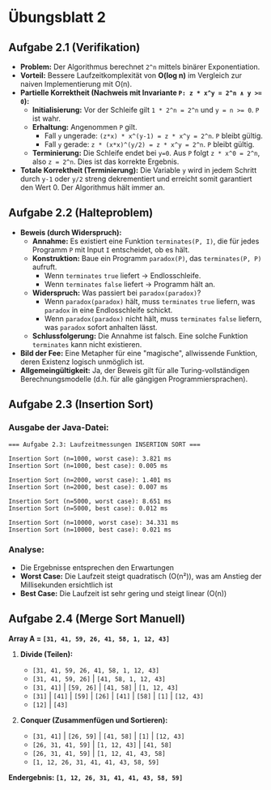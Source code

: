 # Übungsblatt 2

## Aufgabe 2.1 (Verifikation)

*   **Problem:** Der Algorithmus berechnet `2^n` mittels binärer Exponentiation.
*   **Vorteil:** Bessere Laufzeitkomplexität von **O(log n)** im Vergleich zur naiven Implementierung mit O(n).
*   **Partielle Korrektheit (Nachweis mit Invariante `P: z * x^y = 2^n ∧ y >= 0`):**
    *   **Initialisierung:** Vor der Schleife gilt `1 * 2^n = 2^n` und `y = n >= 0`. `P` ist wahr.
    *   **Erhaltung:** Angenommen `P` gilt.
        *   Fall `y` ungerade: `(z*x) * x^(y-1) = z * x^y = 2^n`. `P` bleibt gültig.
        *   Fall `y` gerade: `z * (x*x)^(y/2) = z * x^y = 2^n`. `P` bleibt gültig.
    *   **Terminierung:** Die Schleife endet bei `y=0`. Aus `P` folgt `z * x^0 = 2^n`, also `z = 2^n`. Dies ist das korrekte Ergebnis.
*   **Totale Korrektheit (Terminierung):** Die Variable `y` wird in jedem Schritt durch `y-1` oder `y/2` streng dekrementiert und erreicht somit garantiert den Wert 0. Der Algorithmus hält immer an.

## Aufgabe 2.2 (Halteproblem)

*   **Beweis (durch Widerspruch):**
    *   **Annahme:** Es existiert eine Funktion `terminates(P, I)`, die für jedes Programm `P` mit Input `I` entscheidet, ob es hält.
    *   **Konstruktion:** Baue ein Programm `paradox(P)`, das `terminates(P, P)` aufruft.
        *   Wenn `terminates` `true` liefert -> Endlosschleife.
        *   Wenn `terminates` `false` liefert -> Programm hält an.
    *   **Widerspruch:** Was passiert bei `paradox(paradox)`?
        *   Wenn `paradox(paradox)` hält, muss `terminates` `true` liefern, was `paradox` in eine Endlosschleife schickt.
        *   Wenn `paradox(paradox)` nicht hält, muss `terminates` `false` liefern, was `paradox` sofort anhalten lässt.
    *   **Schlussfolgerung:** Die Annahme ist falsch. Eine solche Funktion `terminates` kann nicht existieren.
*   **Bild der Fee:** Eine Metapher für eine "magische", allwissende Funktion, deren Existenz logisch unmöglich ist.
*   **Allgemeingültigkeit:** Ja, der Beweis gilt für alle Turing-vollständigen Berechnungsmodelle (d.h. für alle gängigen Programmiersprachen).

## Aufgabe 2.3 (Insertion Sort)

### Ausgabe der Java-Datei:
```text
=== Aufgabe 2.3: Laufzeitmessungen INSERTION SORT ===

Insertion Sort (n=1000, worst case): 3.821 ms
Insertion Sort (n=1000, best case): 0.005 ms

Insertion Sort (n=2000, worst case): 1.401 ms
Insertion Sort (n=2000, best case): 0.007 ms

Insertion Sort (n=5000, worst case): 8.651 ms
Insertion Sort (n=5000, best case): 0.012 ms

Insertion Sort (n=10000, worst case): 34.331 ms
Insertion Sort (n=10000, best case): 0.021 ms
```

### Analyse:
*   Die Ergebnisse entsprechen den Erwartungen
*   **Worst Case:** Die Laufzeit steigt quadratisch (O(n²)), was am Anstieg der Millisekunden ersichtlich ist
*   **Best Case:** Die Laufzeit ist sehr gering und steigt linear (O(n))

## Aufgabe 2.4 (Merge Sort Manuell)

**Array A = `[31, 41, 59, 26, 41, 58, 1, 12, 43]`**

1.  **Divide (Teilen):**
    *   `[31, 41, 59, 26, 41, 58, 1, 12, 43]`
    *   `[31, 41, 59, 26]` | `[41, 58, 1, 12, 43]`
    *   `[31, 41]` | `[59, 26]` | `[41, 58]` | `[1, 12, 43]`
    *   `[31]` | `[41]` | `[59]` | `[26]` | `[41]` | `[58]` | `[1]` | `[12, 43]`
    *   `[12]` | `[43]`

2.  **Conquer (Zusammenfügen und Sortieren):**
    *   `[31, 41]` | `[26, 59]` | `[41, 58]` | `[1]` | `[12, 43]`
    *   `[26, 31, 41, 59]` | `[1, 12, 43]` | `[41, 58]`
    *   `[26, 31, 41, 59]` | `[1, 12, 41, 43, 58]`
    *   `[1, 12, 26, 31, 41, 41, 43, 58, 59]`

**Endergebnis: `[1, 12, 26, 31, 41, 41, 43, 58, 59]`**
